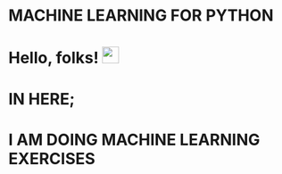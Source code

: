 # MACHINE LEARNING FOR PYTHON
# Hello, folks! <img src="https://raw.githubusercontent.com/MartinHeinz/MartinHeinz/master/wave.gif" width="30px">
# IN HERE;
# I AM DOING MACHINE LEARNING EXERCISES
